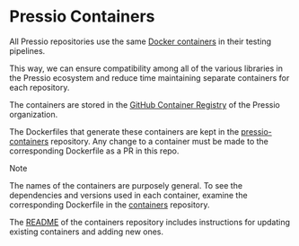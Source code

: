 # Pressio Containers

All Pressio repositories use the same [Docker
containers](https://www.docker.com/resources/what-container/)
in their testing pipelines.

This way, we can ensure compatibility among all of the
various libraries in the Pressio ecosystem and reduce
time maintaining separate containers for each repository.

The containers are stored in the [GitHub Container
Registry](https://github.com/orgs/Pressio/packages)
of the Pressio organization.

The Dockerfiles that generate these containers are kept
in the [pressio-containers](https://github.com/Pressio/pressio-containers)
repository. Any change to a container must be made
to the corresponding Dockerfile as a PR in this repo.

> [!NOTE]
> The names of the containers are purposely general.
> To see the dependencies and versions used in each
> container, examine the corresponding Dockerfile
> in the [containers](https://github.com/Pressio/pressio-containers/tree/main/docker_scripts)
> repository.

The [README](https://github.com/Pressio/pressio-containers/blob/main/README.md) of the containers repository includes
instructions for updating existing containers and adding
new ones.
